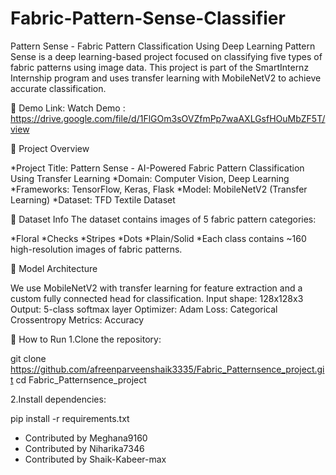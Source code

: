 # Fabric-Pattern-Sense-Classifier
Pattern Sense - Fabric Pattern Classification Using Deep Learning
Pattern Sense is a deep learning-based project focused on classifying five types of fabric patterns using image data. This project is part of the SmartInternz Internship program and uses transfer learning with MobileNetV2 to achieve accurate classification.

🔗 Demo Link:
Watch Demo : https://drive.google.com/file/d/1FlGOm3sOVZfmPp7waAXLGsfHOuMbZF5T/view

📌 Project Overview

*Project Title: Pattern Sense - AI-Powered Fabric Pattern Classification Using Transfer Learning
*Domain: Computer Vision, Deep Learning
*Frameworks: TensorFlow, Keras, Flask
*Model: MobileNetV2 (Transfer Learning)
*Dataset: TFD Textile Dataset

📂 Dataset Info
The dataset contains images of 5 fabric pattern categories:

*Floral
*Checks
*Stripes
*Dots
*Plain/Solid
*Each class contains ~160 high-resolution images of fabric patterns.

🧠 Model Architecture

We use MobileNetV2 with transfer learning for feature extraction and a custom fully connected head for classification.
Input shape: 128x128x3
Output: 5-class softmax layer
Optimizer: Adam
Loss: Categorical Crossentropy
Metrics: Accuracy

🚀 How to Run
1.Clone the repository:

git clone https://github.com/afreenparveenshaik3335/Fabric_Patternsence_project.git
cd Fabric_Patternsence_project

2.Install dependencies:

pip install -r requirements.txt


- Contributed by Meghana9160
- Contributed by Niharika7346
- Contributed by Shaik-Kabeer-max

